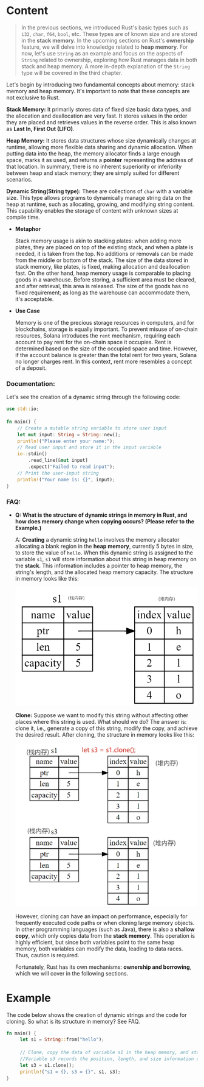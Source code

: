 # Content

> In the previous sections, we introduced Rust's basic types such as `i32`, `char`, `f64`, `bool`, etc. These types are of known size and are stored in the **stack memory**. In the upcoming sections on Rust's **ownership** feature, we will delve into knowledge related to **heap memory**. For now, let's use `String` as an example and focus on the aspects of `String` related to ownership, exploring how Rust manages data in both stack and heap memory. A more in-depth explanation of the `String` type will be covered in the third chapter.
> 

Let's begin by introducing two fundamental concepts about memory: stack memory and heap memory. It's important to note that these concepts are not exclusive to Rust.

**Stack Memory:** It primarily stores data of fixed size basic data types, and the allocation and deallocation are very fast. It stores values in the order they are placed and retrieves values in the reverse order. This is also known as **Last In, First Out (LIFO)**.

**Heap Memory:** It stores data structures whose size dynamically changes at runtime, allowing more flexible data sharing and dynamic allocation. When putting data into the heap, the memory allocator finds a large enough space, marks it as used, and returns a **pointer** representing the address of that location. In summary, there is no inherent superiority or inferiority between heap and stack memory; they are simply suited for different scenarios.

**Dynamic String(String type):** These are collections of `char` with a variable size. This type allows programs to dynamically manage string data on the heap at runtime, such as allocating, growing, and modifying string content. This capability enables the storage of content with unknown sizes at compile time.

- **Metaphor**
    
    Stack memory usage is akin to stacking plates: when adding more plates, they are placed on top of the existing stack, and when a plate is needed, it is taken from the top. No additions or removals can be made from the middle or bottom of the stack. The size of the data stored in stack memory, like plates, is fixed, making allocation and deallocation fast. On the other hand, heap memory usage is comparable to placing goods in a warehouse. Before storing, a sufficient area must be cleared, and after retrieval, this area is released. The size of the goods has no fixed requirement; as long as the warehouse can accommodate them, it's acceptable.
    
- **Use Case**
    
    Memory is one of the precious storage resources in computers, and for blockchains, storage is equally important. To prevent misuse of on-chain resources, Solana introduces the `rent` mechanism, requiring each account to pay rent for the on-chain space it occupies. Rent is determined based on the size of the occupied space and time. However, if the account balance is greater than the total rent for two years, Solana no longer charges rent. In this context, rent more resembles a concept of a deposit.
    

### Documentation:

Let's see the creation of a dynamic string through the following code:

```rust
use std::io;

fn main() {
    // Create a mutable string variable to store user input
    let mut input: String = String::new();
    println!("Please enter your name:");
    // Read user input and store it in the input variable
    io::stdin()
        .read_line(&mut input)
        .expect("Failed to read input");
    // Print the user-input string
    println!("Your name is: {}", input);
}

```

### FAQ:

- **Q: What is the structure of dynamic strings in memory in Rust, and how does memory change when copying occurs? (Please refer to the Example.)**
    
    A: **Creating** a dynamic string `hello` involves the memory allocator allocating a blank region in the **heap memory**, currently 5 bytes in size, to store the value of `hello`. When this dynamic string is assigned to the variable `s1`, `s1` will store information about this string in heap memory on the **stack**. This information includes a pointer to heap memory, the string's length, and the allocated heap memory capacity. The structure in memory looks like this:
    
    ![Untitled.png](./img/1-1.png)
    
    **Clone:** Suppose we want to modify this string without affecting other places where this string is used. What should we do? The answer is: clone it, i.e., generate a copy of this string, modify the copy, and achieve the desired result. After cloning, the structure in memory looks like this:
    
    ![Untitled.png](./img/1-2.png)
    
    However, cloning can have an impact on performance, especially for frequently executed code paths or when cloning large memory objects. In other programming languages (such as Java), there is also a **shallow copy**, which only copies data from the **stack memory**. This operation is highly efficient, but since both variables point to the same heap memory, both variables can modify the data, leading to data races. Thus, caution is required.
    
    Fortunately, Rust has its own mechanisms: **ownership and borrowing**, which we will cover in the following sections.
    

# Example

The code below shows the creation of dynamic strings and the code for cloning. So what is its structure in memory? See FAQ.

```rust
fn main() {
     let s1 = String::from("hello");
    
     // Clone, copy the data of variable s1 in the heap memory, and store it in the newly opened memory space
     //Variable s3 records the position, length, and size information of the new space in the stack memory.
     let s3 = s1.clone();
     println!("s1 = {}, s3 = {}", s1, s3);
}
```